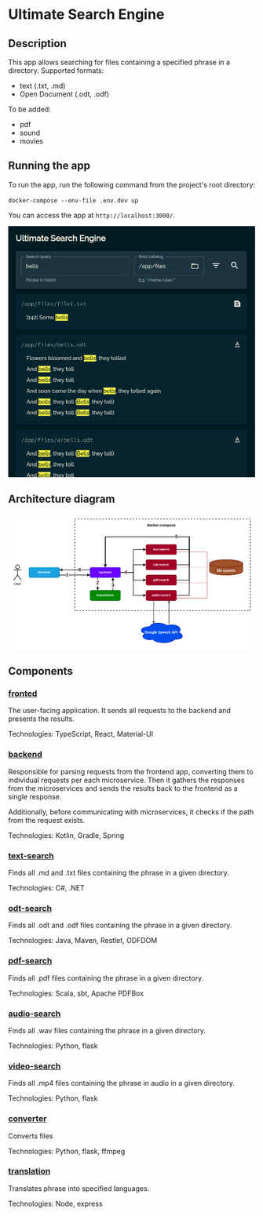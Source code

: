 # Ultimate Search Engine
## Description
This app allows searching for files containing a specified phrase in a directory.
Supported formats:
* text (.txt, .md)
* Open Document (.odt, .odf)

To be added:
* pdf
* sound
* movies

## Running the app
To run the app, run the following command from the project's root directory:

`docker-compose --env-file .env.dev up`


You can access the app at `http://localhost:3000/`.

![app-screen](./docs-res/app.png)

## Architecture diagram

![architecture](./docs-res/arch_diagram.drawio.png)

## Components
### [fronted](./frontend/README.md)
The user-facing application. It sends all requests to the backend and presents the results. 

Technologies: TypeScript, React, Material-UI

### [backend](./backend/README.md)
Responsible for parsing requests from the frontend app, converting them to individual requests 
per each microservice. Then it gathers the responses from the microservices and sends the 
results back to the frontend as a single response.

Additionally, before communicating with microservices, it checks if the path from the request
exists. 

Technologies: Kotlin, Gradle, Spring

### [text-search](./text-search/README.md)
Finds all .md and .txt files containing the phrase in a given directory.

Technologies: C#, .NET

### [odt-search](./odt-search/README.md)
Finds all .odt and .odf files containing the phrase in a given directory.

Technologies: Java, Maven, Restlet, ODFDOM

### [pdf-search](./pdf-search/README.md)
Finds all .pdf files containing the phrase in a given directory.

Technologies: Scala, sbt, Apache PDFBox

### [audio-search](./audio-search/README.md)
Finds all .wav files containing the phrase in a given directory.

Technologies: Python, flask

### [video-search](./video-search/README.md)
Finds all .mp4 files containing the phrase in audio in a given directory.

Technologies: Python, flask

### [converter](./converter/README.md)
Converts files

Technologies: Python, flask, ffmpeg

### [translation](./translation/README.md)
Translates phrase into specified languages.

Technologies: Node, express

